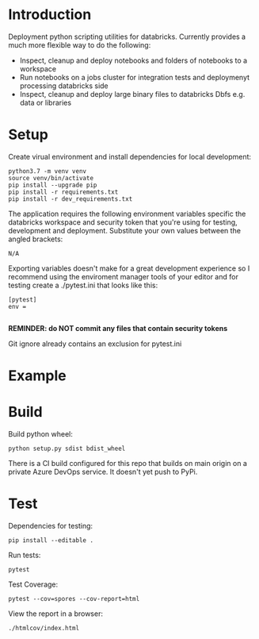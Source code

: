 # Introduction

Deployment python scripting utilities for databricks. Currently provides a much more flexible way to do the following:
- Inspect, cleanup and deploy notebooks and folders of notebooks to a workspace
- Run notebooks on a jobs cluster for integration tests and deploymenyt processing databricks side
- Inspect, cleanup and deploy large binary files to databricks Dbfs e.g. data or libraries


# Setup

Create virual environment and install dependencies for local development:

```
python3.7 -m venv venv
source venv/bin/activate
pip install --upgrade pip
pip install -r requirements.txt
pip install -r dev_requirements.txt
```

The application requires the following environment variables specific the databricks workspace and security token that you're using for testing, development and deployment. Substitute your own values between the angled brackets:

```
N/A
```

Exporting variables doesn't make for a great development experience so I recommend using the enviroment manager tools of your editor and for testing create a ./pytest.ini that looks like this:

```
[pytest]
env =
    
```

**REMINDER: do NOT commit any files that contain security tokens**

Git ignore already contains an exclusion for pytest.ini

# Example


# Build

Build python wheel:
```
python setup.py sdist bdist_wheel
```

There is a CI build configured for this repo that builds on main origin on a private Azure DevOps service. It doesn't yet push to PyPi.

# Test

Dependencies for testing:
```
pip install --editable .
```

Run tests:
```
pytest
```

Test Coverage:
```
pytest --cov=spores --cov-report=html
```

View the report in a browser:
```
./htmlcov/index.html
```


